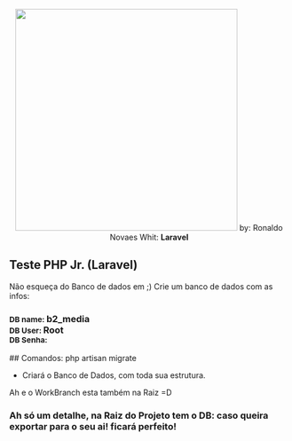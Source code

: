 <p align="center"><a href="https://laravel.com" target="_blank"><img src="https://b2midia.com.br/wp-content/uploads/2020/01/logo-white-1.svg" width="400"></a>
    by: Ronaldo Novaes Whit: <b>Laravel</b>
</p>

## Teste PHP Jr. (Laravel)
Não esqueça do Banco de dados em ;)
Crie um banco de dados com as infos:
<h3>
<small>DB name: </small> b2_media<br>
<small>DB User: </small> Root<br>
<small>DB Senha: </small> <br>
</h3>
## Comandos: 
    php artisan migrate

- Criará o Banco de Dados, com toda sua estrutura.

Ah e o WorkBranch esta também na Raiz =D

<h3>Ah só um detalhe, na Raiz do Projeto tem o DB: 
caso queira exportar para o seu ai! ficará perfeito!</h3>
